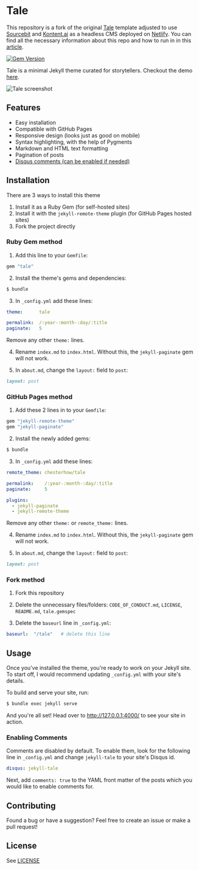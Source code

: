 # Tale

This repository is a fork of the original [Tale](https://github.com/chesterhow/tale) template adjusted to use [Sourcebit](https://github.com/stackbithq/sourcebit) and [Kontent.ai](https://bit.ly/36ref8S) as a headless CMS deployed on [Netlify](https://sourcebit-kontent-tale.netlify.app/). You can find all the necessary information about this repo and how to run in in this [article](https://kontent.ai/blog/sourcebit-how-to-make-friends-with-various-data-sources-in-the-jamstack).

[![Gem Version](https://badge.fury.io/rb/tale.svg)](https://badge.fury.io/rb/tale)

Tale is a minimal Jekyll theme curated for storytellers. Checkout the demo [here](https://chesterhow.github.io/tale/).

![Tale screenshot](http://i.imgur.com/pXZrtmo.png)

## Features
- Easy installation
- Compatible with GitHub Pages
- Responsive design (looks just as good on mobile)
- Syntax highlighting, with the help of Pygments
- Markdown and HTML text formatting
- Pagination of posts
- [Disqus comments (can be enabled if needed)](#enabling-comments)

## Installation
There are 3 ways to install this theme

1. Install it as a Ruby Gem (for self-hosted sites)
2. Install it with the `jekyll-remote-theme` plugin (for GitHub Pages hosted sites)
3. Fork the project directly

### Ruby Gem method
1. Add this line to your `Gemfile`:

```ruby
gem "tale"
```

2. Install the theme's gems and dependencies:

```bash
$ bundle
```

3. In `_config.yml` add these lines:

```yaml
theme:      tale

permalink:  /:year-:month-:day/:title
paginate:   5
```

Remove any other `theme:` lines.

4. Rename `index.md` to `index.html`. Without this, the `jekyll-paginate` gem will not work.

5. In `about.md`, change the `layout:` field to `post`:

```Markdown
layout: post
```

### GitHub Pages method
1. Add these 2 lines in to your `Gemfile`:

```ruby
gem "jekyll-remote-theme"
gem "jekyll-paginate"
```

2. Install the newly added gems:

```bash
$ bundle
```

3. In `_config.yml` add these lines:

```yaml
remote_theme: chesterhow/tale

permalink:    /:year-:month-:day/:title
paginate:     5

plugins:
  - jekyll-paginate
  - jekyll-remote-theme
```

Remove any other `theme:` or `remote_theme:` lines.

4. Rename `index.md` to `index.html`. Without this, the `jekyll-paginate` gem will not work.

5. In `about.md`, change the `layout:` field to `post`:

```Markdown
layout: post
```

### Fork method
1. Fork this repository

2. Delete the unnecessary files/folders: `CODE_OF_CONDUCT.md`, `LICENSE`, `README.md`, `tale.gemspec`

3. Delete the `baseurl` line in `_config.yml`:

```yaml
baseurl:  "/tale"   # delete this line
```

## Usage
Once you've installed the theme, you're ready to work on your Jekyll site. To start off, I would recommend updating `_config.yml` with your site's details.

To build and serve your site, run:

```bash
$ bundle exec jekyll serve
```

And you're all set! Head over to http://127.0.0.1:4000/ to see your site in action.

### Enabling Comments
Comments are disabled by default. To enable them, look for the following line in `_config.yml` and change `jekyll-tale` to your site's Disqus id.

```yml
disqus: jekyll-tale
```

Next, add `comments: true` to the YAML front matter of the posts which you would like to enable comments for.

## Contributing
Found a bug or have a suggestion? Feel free to create an issue or make a pull request!

## License
See [LICENSE](https://github.com/chesterhow/tale/blob/master/LICENSE)
